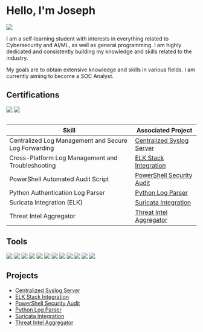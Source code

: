 # Hello, I'm Joseph
<a href="https://linkedin.com/in/joseph-0875a324b/"><img src="https://img.shields.io/badge/-LinkedIn-0072b1?&style=for-the-badge&logo=linkedin&logoColor=white" /></a>


I am a self-learning student with interests in everything related to Cybersecurity and AI/ML, as well as general programming. I am highly dedicated and consistently building my knowledge and skills related to the industry.

My goals are to obtain extensive knowledge and skills in various fields. I am currently aiming to become a SOC Analyst.

## Certifications
<div>
<img src="https://img.shields.io/badge/-CISSP-003366?&style=for-the-badge&logo=ISC2&logoColor=white" />
<img src="https://img.shields.io/badge/-CySA%2B-00ADEF?&style=for-the-badge&logo=CompTIA&logoColor=white" />
</div>

##

| Skill                                         | Associated Project         |
|-----------------------------------------------|----------------------------|
| Centralized Log Management and Secure Log Forwarding | <a href="https://github.com/m-erlin777/Centralized-Syslog-Server/tree/main">Centralized Syslog Server</a> |
| Cross-Platform Log Management and Troubleshooting | <a href="https://github.com/m-erlin777/ELK-Stack-Integration/tree/main">ELK Stack Integration</a> |
| PowerShell Automated Audit Script | <a href="https://github.com/m-erlin777/PowerShell-Security-Audit-Script/tree/main">PowerShell Security Audit</a> |
| Python Authentication Log Parser | <a href="https://github.com/m-erlin777/Python-Log-Parser/tree/main">Python Log Parser</a> |
| Suricata Integration (ELK) | <a href="https://github.com/m-erlin777/Suricata-Integration/tree/main">Suricata Integration</a> |
| Threat Intel Aggregator | <a href="https://github.com/m-erlin777/Threat-Intel-Aggregator/tree/main">Threat Intel Aggregator</a> |

## Tools
<div>

<img src="https://img.shields.io/badge/-Linux-FCC624?style=for-the-badge&logo=linux&logoColor=black" />
<img src="https://img.shields.io/badge/-Windows-0078D6?style=for-the-badge&logo=windows&logoColor=white" />
<img src="https://img.shields.io/badge/-Raspberry%20Pi-A22846?style=for-the-badge&logo=Raspberry-Pi&logoColor=white" />
<img src="https://img.shields.io/badge/-rsyslog-0078D7?style=for-the-badge&logo=linux&logoColor=white" />
<img src="https://img.shields.io/badge/-NXLog-000000?style=for-the-badge&logo=windows&logoColor=white" />
<img src="https://img.shields.io/badge/-OpenSSH-333333?style=for-the-badge&logo=OpenSSH&logoColor=white" />
<img src="https://img.shields.io/badge/-PowerShell-012456?style=for-the-badge&logo=powershell&logoColor=white" />
<img src="https://img.shields.io/badge/-Filebeat-005571?style=for-the-badge&logo=elastic&logoColor=white" />
<img src="https://img.shields.io/badge/-Logstash-005571?style=for-the-badge&logo=logstash&logoColor=white" />
<img src="https://img.shields.io/badge/-Elasticsearch-005571?style=for-the-badge&logo=elasticsearch&logoColor=white" />
<img src="https://img.shields.io/badge/-Kibana-005571?style=for-the-badge&logo=kibana&logoColor=white" />
<img src="https://img.shields.io/badge/-Suricata-ED1C24?style=for-the-badge&logoColor=white" />


  
</div>

## Projects
- <a href="https://github.com/m-erlin777/Centralized-Syslog-Server/tree/main">Centralized Syslog Server</a>
- <a href="https://github.com/m-erlin777/ELK-Stack-Integration/tree/main">ELK Stack Integration</a>
- <a href="https://github.com/m-erlin777/PowerShell-Security-Audit-Script/tree/main">PowerShell Security Audit</a>
- <a href="https://github.com/m-erlin777/Python-Log-Parser/tree/main">Python Log Parser</a>
- <a href="https://github.com/m-erlin777/Suricata-Integration/tree/main">Suricata Integration</a>
- <a href="https://github.com/m-erlin777/Threat-Intel-Aggregator/tree/main">Threat Intel Aggregator</a>
